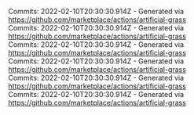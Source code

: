 Commits: 2022-02-10T20:30:30.914Z - Generated via https://github.com/marketplace/actions/artificial-grass
<br>
Commits: 2022-02-10T20:30:30.914Z - Generated via https://github.com/marketplace/actions/artificial-grass
<br>
Commits: 2022-02-10T20:30:30.914Z - Generated via https://github.com/marketplace/actions/artificial-grass
<br>
Commits: 2022-02-10T20:30:30.914Z - Generated via https://github.com/marketplace/actions/artificial-grass
<br>
Commits: 2022-02-10T20:30:30.914Z - Generated via https://github.com/marketplace/actions/artificial-grass
<br>
Commits: 2022-02-10T20:30:30.914Z - Generated via https://github.com/marketplace/actions/artificial-grass
<br>
